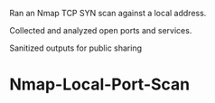 Ran an Nmap TCP SYN scan against a local address.

Collected and analyzed open ports and services.

Sanitized outputs for public sharing
# Nmap-Local-Port-Scan
